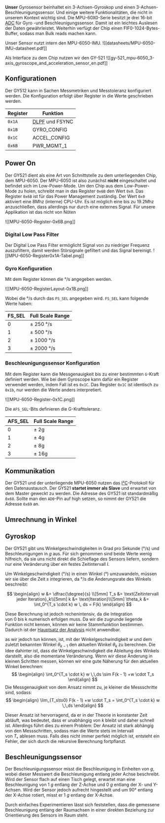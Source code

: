 **Unser** Gyrosensor beinhaltet ein 3-Achsen-Gyroskop und einen 3-Achsen-Beschleunigungssensor. Und einige weitere Funktionalitäten, die nicht in unserem Kontext wichtig sind. Die MPU-60X0-Serie besitzt je drei 16-bit [ADC](https://de.wikipedia.org/wiki/Analog-Digital-Umsetzer) für Gyro -und Beschleunigungssensor. Damit ist ein leichtes Auslesen der Daten gewährleistet.
Weiterhin verfügt der Chip einen FIF0-1024-Bytes-Buffer, sodass man Bulk reads machen kann.

Unser Sensor nutzt intern den MPU-6050-IMU.
![[datasheets/MPU-6050-IMU-datasheet.pdf]]


Als Interface zu dem Chip nutzen wir den GY-521
![[gy-521_mpu-6050_3-axis_gyroscope_and_acceleration_sensor_en.pdf]]

## Konfigurationen

Der GY512 kann in Sachen Messmetriken und Messtoleranz konfiguriert werden. Die Konfiguration erfolgt über Register in die Werte geschrieben werden.

| Register | Funktion               |
| -------- | ---------------------- |
| `0x1A`   | [DLPF](DLPF) und FSYNC |
| `0x1B`   | GYRO_CONFIG            |
| `0x1C`   | ACCEL_CONFIG           |
| `0x6B`   | PWR_MGMT_1             |

## Power On

Der GY521 dient als eine Art von Schnittstelle zu dem unterliegenden Chip, dem MPU-6050. Der MPU-6050 ist also zunächst **nicht** eingeschaltet und befindet sich im Low-Power-Mode. Um den Chip aus dem Low-Power-Mode zu holen, schreibt man in das Register `0x6B` den Wert `0x0`.
Das Register `0x6B` ist für das Power Management zuständig. Der Wert `0x0` aktiviert eine 8Mhz (interne) CPU-Uhr. Es ist möglich eine bis zu 19.2Mhz anzuschließen, dass allerdings nur durch eine externes Signal. Für unsere Applikation ist das nicht von Nöten

![[MPU-6050-Register-0x6B.png]]

### Digital Low Pass Filter

Der Digital Low Pass Filter ermöglicht Signal von zu niedriger Frequenz auszufiltern, damit werden Störsignale gefiltert und das Signal bereinigt. 
![[MPU-6050-Register0x1A-Tabel.png]]


### Gyro Konfiguration

Mit dem Register können die °/s angegeben werden. 

![[MPU-6050-RegisterLayout-0x1B.png]]

Wobei die °/s  durch das `FS_SEL` angegeben wird.  `FS_SEL` kann folgende Werte haben:

| FS_SEL | Full Scale Range |
| ------ | ---------------- |
| 0      | ± 250 °/s        |
| 1      | ± 500 °/s        |
| 2      | ± 1000 °/s       |
| 3      | ± 2000 °/s       |

###   Beschleunigungssensor Konfiguration

Mit dem Register kann die Messgenauigkeit bis zu einer bestimmten `G`-Kraft definiert werden. Wie bei dem Gyroscope kann dafür ein Register verwendet werden, indem Fall ist es `0x1C`. Das Register `0x1C` ist identisch zu `0x1b`, nur werden die Werte anders interpretiert. 

![[MPU-6050-Register-0x1C.png]]


Die `AFS_SEL`-Bits definieren die G-Krafttoleranz. 

| AFS_SEL | Full Scale Range |
| ------- | ---------------- |
| 0       | ± 2g             |
| 1       | ± 4g             |
| 2       | ± 8g             |
| 3       | ± 16g            |


## Kommunikation

Der GY521 und der unterliegende MPU-6050 nutzen das [I²C](https://de.wikipedia.org/wiki/I²C)-Protokoll für den Datenaustausch. Der GY521 **startet immer als Slave** und erwartet von dem Master geweckt zu werden. Die Adresse des GY521 ist standardmäßig `0x68`. Sollte man den `AD0`-Pin auf high setzen, so nimmt der GY521 die Adresse `0x69` an. 


## Umrechnung in Winkel

## Gyroskop
Der GY521 gibt uns Winkelgeschwindigkeiten in Grad pro Sekunde (°/s) und Beschleunigungen in _g_ aus. Für sich genommen sind beide Werte wenig hilfreich, da sie uns nicht direkt die Schieflage des Sensors liefern, sondern nur eine Veränderung über ein festes Zeitintervall _I_.

Um Winkelgeschwindigkeit (°/s) in einen Winkel (°) umzuwandeln, müssen wir sie über die Zeit _s_ integrieren, da °/s die Änderungsrate des Winkels beschreibt:

$$
\begin{align}
w &= \dfrac{\degree}{s} \\[5mm]
T_s &= \text{Zeitintervall jeder Iteration}_k\\[5mm]
k &= \text{Iteration}\\[5mm]
\theta_k &= \int_0^{T_s \cdot k} w \, ds = F(k)
\end{align}
$$

Diese Berechnung ist jedoch rechenintensiv, da die Integration von 0 bis k numerisch erfolgen muss. Da wir die zugrunde liegende Funktion nicht kennen, können wir keine Stammfunktion bestimmen. Dadurch ist der [Hauptsatz der Analysis](https://de.wikipedia.org/wiki/Fundamentalsatz_der_Analysis) nicht anwendbar.

as wir jedoch tun können, ist, mit der Winkelgeschwindigkeit $\mathit{w}$ und dem zuletzt bekannten Winkel $\theta_{k-1}$ den aktuellen Winkel $\theta_k$ zu berechnen. Die Idee dahinter ist, dass die Winkelgeschwindigkeit die Ableitung des Winkels darstellt, also die momentane Veränderung. Wenn wir diese Änderung in kleinen Schritten messen, können wir eine gute Näherung für den aktuellen Winkel berechnen:
$$
\begin{align}
\int_0^{T_s \cdot k} w \,\,ds \sim F(k - 1) +w \cdot T_s
\end{align}
$$
Die Messgenauigkeit von dem Ansatz nimmt zu, je kleiner die Messschritte sind, sodass:
$$
\begin{align}
\lim_{T_s\to0} F(k - 1) +w \cdot T_s = \int_0^{T_s \cdot k} w \,\,ds
\end{align}
$$

Dieser Ansatz ist hervorragend, da er in der Theorie in konstanter Zeit abläuft, was bedeutet, dass er unabhängig von *k* bleibt und daher schnell ist. Allerdings führt dies zu einem Problem: Der Ansatz ist stark abhängig von den Messschritten, sodass man die Werte stets im Intervall von _Tₛ_ ablesen muss. Falls dies nicht immer perfekt möglich ist, entsteht ein Fehler, der sich durch die rekursive Berechnung fortpflanzt.

## Beschleunigungssensor

Der Beschleunigungssensor misst die Beschleunigung in Einheiten von _g_, wobei dieser Messwert die Beschleunigung entlang jeder Achse beschreibt. Wird der Sensor flach auf einen Tisch gelegt, erwartet man eine Beschleunigung von 1 _g_ entlang der Z-Achse und 0 _g_ entlang der X- und Y-Achsen. Wird der Sensor jedoch aufrecht hingestellt und um 90° entlang der X-Achse rotiert, misst er 1 _g_ entlang der X-Achse.

Durch einfaches Experimentieren lässt sich feststellen, dass die gemessene Beschleunigung entlang der Raumachsen in einer direkten Beziehung zur Orientierung des Sensors im Raum steht.
